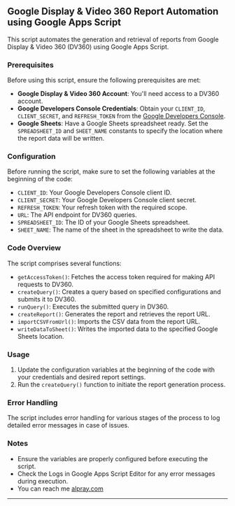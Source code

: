 ## Google Display & Video 360 Report Automation using Google Apps Script

This script automates the generation and retrieval of reports from Google Display & Video 360 (DV360) using Google Apps Script.

### Prerequisites

Before using this script, ensure the following prerequisites are met:

- **Google Display & Video 360 Account**: You'll need access to a DV360 account.
- **Google Developers Console Credentials**: Obtain your `CLIENT_ID`, `CLIENT_SECRET`, and `REFRESH_TOKEN` from the [Google Developers Console](https://developers.google.com/display-video/api/guides/getting-started/overview#generate_credentials).
- **Google Sheets**: Have a Google Sheets spreadsheet ready. Set the `SPREADSHEET_ID` and `SHEET_NAME` constants to specify the location where the report data will be written.

### Configuration

Before running the script, make sure to set the following variables at the beginning of the code:

- `CLIENT_ID`: Your Google Developers Console client ID.
- `CLIENT_SECRET`: Your Google Developers Console client secret.
- `REFRESH_TOKEN`: Your refresh token with the required scope.
- `URL`: The API endpoint for DV360 queries.
- `SPREADSHEET_ID`: The ID of your Google Sheets spreadsheet.
- `SHEET_NAME`: The name of the sheet in the spreadsheet to write the data.

### Code Overview

The script comprises several functions:

- `getAccessToken()`: Fetches the access token required for making API requests to DV360.
- `createQuery()`: Creates a query based on specified configurations and submits it to DV360.
- `runQuery()`: Executes the submitted query in DV360.
- `createReport()`: Generates the report and retrieves the report URL.
- `importCSVFromUrl()`: Imports the CSV data from the report URL.
- `writeDataToSheet()`: Writes the imported data to the specified Google Sheets location.

### Usage

1. Update the configuration variables at the beginning of the code with your credentials and desired report settings.
2. Run the `createQuery()` function to initiate the report generation process.

### Error Handling

The script includes error handling for various stages of the process to log detailed error messages in case of issues.

### Notes

- Ensure the variables are properly configured before executing the script.
- Check the Logs in Google Apps Script Editor for any error messages during execution.
- You can reach me [alpray.com](https://alpray.com/)
---

